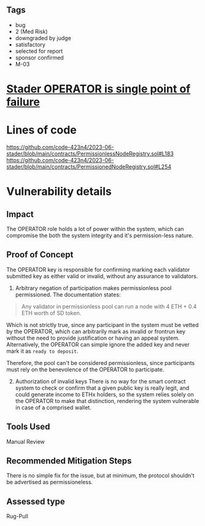 ## Tags

- bug
- 2 (Med Risk)
- downgraded by judge
- satisfactory
- selected for report
- sponsor confirmed
- M-03

# [Stader OPERATOR is single point of failure](https://github.com/code-423n4/2023-06-stader-findings/issues/344) 

# Lines of code

https://github.com/code-423n4/2023-06-stader/blob/main/contracts/PermissionlessNodeRegistry.sol#L183
https://github.com/code-423n4/2023-06-stader/blob/main/contracts/PermissionedNodeRegistry.sol#L254


# Vulnerability details

## Impact
The OPERATOR role holds a lot of power within the system, which can compromise the both the system integrity and it's permission-less nature. 

## Proof of Concept
The OPERATOR key is responsible for confirming marking each validator submitted key as either valid or invalid, without any assurance to validators. 

1. Arbitrary negation of participation makes permissionless pool permissioned.
The documentation states: 

> Any validator in permissionless pool can run a node with 4 ETH + 0.4 ETH worth of SD token.

Which is not strictly true, since any participant in the system must be vetted by the OPERATOR, which can arbitrarily mark as invalid or frontrun key without the need to provide justification or having an appeal system. Alternatively, the OPERATOR can simple ignore the added key and never mark it as `ready to deposit`. 

Therefore, the pool can't be considered permissionless, since participants must rely on the benevolence of the OPERATOR to participate. 

2. Authorization of invalid keys
There is no way for the smart contract system to check or confirm that a given public key is really legit, and could generate income to ETHx holders, so the system relies solely on the OPERATOR to make that distinction, rendering the system vulnerable in case of a comprised wallet.


## Tools Used
Manual Review

## Recommended Mitigation Steps
There is no simple fix for the issue, but at minimum, the protocol shouldn't be advertised as permissioneless.


## Assessed type

Rug-Pull